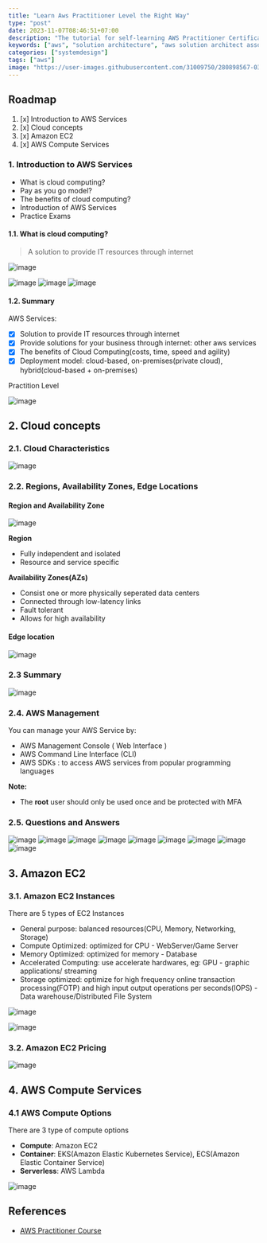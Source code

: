 ```yaml
---
title: "Learn Aws Practitioner Level the Right Way"
type: "post"
date: 2023-11-07T08:46:51+07:00
description: "The tutorial for self-learning AWS Practitioner Certificate. Includes latest practice exams for 2023 and 2024"
keywords: ["aws", "solution architecture", "aws solution architect associate"]
categories: ["systemdesign"]
tags: ["aws"]
image: "https://user-images.githubusercontent.com/31009750/280898567-03389303-d2a4-4ba2-9eed-6c5ad73e9ebd.png"
---
```


## Roadmap

1. [x] Introduction to AWS Services
2. [x] Cloud concepts
3. [x] Amazon EC2
4. [x] AWS Compute Services

### 1. Introduction to AWS Services

- What is cloud computing?
- Pay as you go model?
- The benefits of cloud computing?
- Introduction of AWS Services
- Practice Exams

#### 1.1. What is cloud computing?

> A solution to provide IT resources through internet

![image](https://user-images.githubusercontent.com/31009750/280898020-97048f8a-efcf-4ec9-b215-4558fcbfd083.png)

![image](https://user-images.githubusercontent.com/31009750/280900198-c0f46922-89c3-4707-8951-84fd41766381.png)
![image](https://user-images.githubusercontent.com/31009750/280900251-6ce0502c-af5d-4481-a26d-d2ba4718df31.png)
![image](https://user-images.githubusercontent.com/31009750/280900299-b6be6ac4-61b7-40c4-807d-01932c001aae.png)

#### 1.2. Summary

AWS Services:

- [x] Solution to provide IT resources through internet
- [x] Provide solutions for your business through internet: other aws services
- [x] The benefits of Cloud Computing(costs, time, speed and agility)
- [x] Deployment model: cloud-based, on-premises(private cloud), hybrid(cloud-based + on-premises)

Practition Level

![image](https://user-images.githubusercontent.com/31009750/281600158-1c70949b-e2cc-4cd5-ab00-e61fc90e337d.png)

## 2. Cloud concepts

### 2.1. Cloud Characteristics

![image](https://user-images.githubusercontent.com/31009750/281600500-9326f098-976d-49ed-828f-df8427d723d9.png)

### 2.2. Regions, Availability Zones, Edge Locations

#### Region and Availability Zone

![image](https://user-images.githubusercontent.com/31009750/281599345-df86c7fc-22f1-4db4-b188-468047671355.png)

**Region**

- Fully independent and isolated
- Resource and service specific

**Availability Zones(AZs)**

- Consist one or more physically seperated data centers
- Connected through low-latency links
- Fault tolerant
- Allows for high availability

#### Edge location

![image](https://user-images.githubusercontent.com/31009750/281599527-4d1ad9f7-5559-4880-a1f1-1baeae79c840.png)

### 2.3 Summary

![image](https://user-images.githubusercontent.com/31009750/281599258-c810912c-5a0c-444a-8713-8631f67b0408.png)

### 2.4. AWS Management

You can manage your AWS Service by:

- AWS Management Console ( Web Interface )
- AWS Command Line Interface (CLI)
- AWS SDKs : to access AWS services from popular programming languages

**Note:**

- The **root** user should only be used once and be protected with MFA

### 2.5. Questions and Answers

![image](https://user-images.githubusercontent.com/31009750/281605031-d92aa634-41a8-4921-834e-8515e44c2dc5.png)
![image](https://user-images.githubusercontent.com/31009750/281605132-df69090e-cf05-4d91-9a60-5c94d5dac0ba.png)
![image](https://user-images.githubusercontent.com/31009750/281605240-09b2b3be-0413-4158-9628-ffb5a6e86965.png)
![image](https://user-images.githubusercontent.com/31009750/281605295-254884b1-0668-4381-8e16-6dc50b879e4a.png)
![image](https://user-images.githubusercontent.com/31009750/281605334-62a8e7d8-d1f6-4e02-8ba7-9bf7b4e2bcf6.png)
![image](https://user-images.githubusercontent.com/31009750/281605393-4f4ce547-fba2-428e-b51a-451316eb6469.png)
![image](https://user-images.githubusercontent.com/31009750/281605493-5153e937-eb03-40f0-807b-47274d4dd5c7.png)
![image](https://user-images.githubusercontent.com/31009750/281605606-f78213a0-fd4e-4a62-bd11-43d7f29b5661.png)
![image](https://user-images.githubusercontent.com/31009750/281605802-66f06d3f-5cc4-4d37-adad-300234365a27.png)

## 3. Amazon EC2

### 3.1. Amazon EC2 Instances

There are 5 types of EC2 Instances

- General purpose: balanced resources(CPU, Memory, Networking, Storage)
- Compute Optimized: optimized for CPU - WebServer/Game Server
- Memory Optimized: optimized for memory - Database
- Accelerated Computing: use accelerate hardwares, eg: GPU - graphic applications/ streaming
- Storage optimized: optimize for high frequency online transaction processing(FOTP) and high input output operations per seconds(IOPS) - Data warehouse/Distributed File System

![image](https://user-images.githubusercontent.com/31009750/282697434-f1bd2693-3d5b-4c1a-b775-38ebd24e9801.png)

![image](https://user-images.githubusercontent.com/31009750/282697486-d1dd9655-ef15-4ce5-8339-1181eee96003.png)

### 3.2. Amazon EC2 Pricing

![image](https://user-images.githubusercontent.com/31009750/282703121-95ab1a3b-ab4d-48f6-aa2e-71292f698624.png)

## 4. AWS Compute Services

### 4.1 AWS Compute Options

There are 3 type of compute options

- **Compute**: Amazon EC2
- **Container**: EKS(Amazon Elastic Kubernetes Service), ECS(Amazon Elastic Container Service)
- **Serverless**: AWS Lambda

![image](https://user-images.githubusercontent.com/31009750/282706426-a907f6af-de7a-44b4-a78e-67b33fb9ded8.png)

## References

- [AWS Practitioner Course](https://explore.skillbuilder.aws/learn/course/134/play/93606/aws-cloud-practitioner-essentials)
